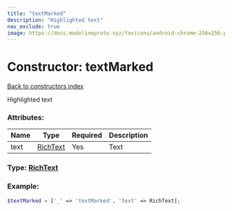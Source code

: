 ```yaml
---
title: "textMarked"
description: "Highlighted text"
nav_exclude: true
image: https://docs.madelineproto.xyz/favicons/android-chrome-256x256.png
---
```

# Constructor: textMarked  
[Back to constructors index](/API_docs/constructors/index.md)



Highlighted text

### Attributes:

| Name     |    Type       | Required | Description |
|----------|---------------|----------|-------------|
|text|[RichText](/API_docs/types/RichText.md) | Yes|Text|



### Type: [RichText](/API_docs/types/RichText.md)


### Example:

```php
$textMarked = ['_' => 'textMarked', 'text' => RichText];
```  
